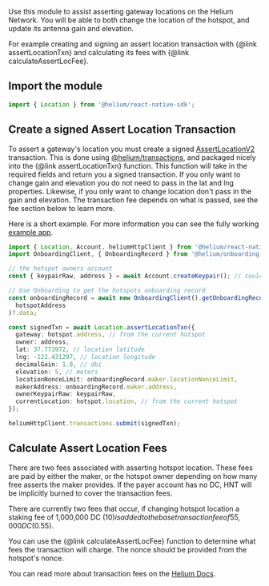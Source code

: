 Use this module to assist asserting gateway locations on the Helium Network. You will be able to both change the
location of the hotspot, and update its antenna gain and elevation.

For example creating and signing an assert location transaction with {@link assertLocationTxn} and calculating its fees
with {@link calculateAssertLocFee}.

## Import the module

```ts
import { Location } from '@helium/react-native-sdk';
```

## Create a signed Assert Location Transaction

To assert a gateway's location you must create a signed
[AssertLocationV2](https://helium.github.io/helium-js/classes/transactions.AssertLocationV2.html) transaction. This is done using
[@helium/transactions](https://helium.github.io/helium-js/modules/transactions.html), and packaged nicely into the
{@link assertLocationTxn} function. This function will take in the required fields and return you a signed transaction.
If you only want to change gain and elevation you do not need to pass in the lat and lng properties. Likewise, if you
only want to change location don't pass in the gain and elevation. The transaction fee depends on what is passed, see the
fee section below to learn more.

Here is a short example. For more information you can see the fully working
[example app](https://github.com/helium/react-native-helium/blob/main/example/src/AssertLocation/AssertLocation.tsx).

```ts
import { Location, Account, heliumHttpClient } from '@helium/react-native-sdk';
import OnboardingClient, { OnboardingRecord } from '@helium/onboarding';

// the hotspot owners account
const { keypairRaw, address } = await Account.createKeypair(); // could also pass in a mnemonic

// Use Onboarding to get the hotspots onboarding record
const onboardingRecord = await new OnboardingClient().getOnboardingRecord(
  hotspotAddress
)?.data;

const signedTxn = await Location.assertLocationTxn({
  gateway: hotspot.address, // from the current hotspot
  owner: address,
  lat: 37.773972, // location latitude
  lng: -122.431297, // location longitude
  decimalGain: 1.0, // dbi
  elevation: 5, // meters
  locationNonceLimit: onboardingRecord.maker.locationNonceLimit,
  makerAddress: onboardingRecord.maker.address,
  ownerKeypairRaw: keypairRaw,
  currentLocation: hotspot.location, // from the current hotspot
});

heliumHttpClient.transactions.submit(signedTxn);
```

## Calculate Assert Location Fees

There are two fees associated with asserting hotspot location. These fees are paid by either the maker, or the hotspot
owner depending on how many free asserts the maker provides. If the payer account has no DC, HNT will be implicitly
burned to cover the transaction fees.

There are currently two fees that occur, if changing hotspot location a staking fee of 1,000,000 DC ($10) is added to
the base transaction fee of 55,000 DC ($0.55).

You can use the {@link calculateAssertLocFee} function to determine what fees the transaction will charge. The nonce
should be provided from the hotspot's nonce.

You can read more about transaction fees on the [Helium Docs](https://docs.helium.com/blockchain/transaction-fees).
